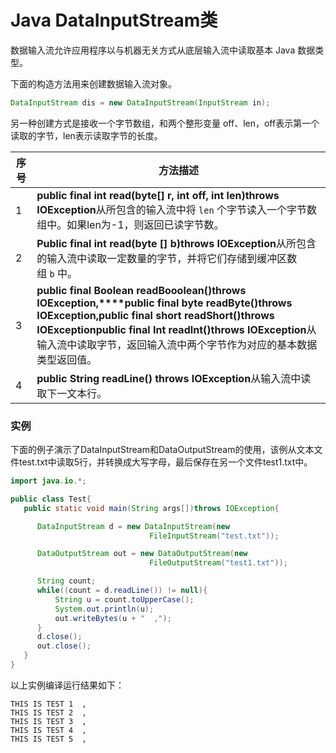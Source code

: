 # Java DataInputStream类

数据输入流允许应用程序以与机器无关方式从底层输入流中读取基本 Java 数据类型。

下面的构造方法用来创建数据输入流对象。

```java
DataInputStream dis = new DataInputStream(InputStream in);
```

另一种创建方式是接收一个字节数组，和两个整形变量 off、len，off表示第一个读取的字节，len表示读取字节的长度。

| 序号   | 方法描述                                     |
| ---- | ---------------------------------------- |
| 1    | **public final int read(byte[] r, int off, int len)throws IOException**从所包含的输入流中将 `len` 个字节读入一个字节数组中。如果len为-1，则返回已读字节数。 |
| 2    | **Public final int read(byte [] b)throws IOException**从所包含的输入流中读取一定数量的字节，并将它们存储到缓冲区数组 `b` 中。 |
| 3    | **public final Boolean readBooolean()throws IOException,****public final byte readByte()throws IOException,****public final short readShort()throws IOException****public final Int readInt()throws IOException**从输入流中读取字节，返回输入流中两个字节作为对应的基本数据类型返回值。 |
| 4    | **public String readLine() throws IOException**从输入流中读取下一文本行。 |

### 实例

下面的例子演示了DataInputStream和DataOutputStream的使用，该例从文本文件test.txt中读取5行，并转换成大写字母，最后保存在另一个文件test1.txt中。

```java
import java.io.*;

public class Test{
   public static void main(String args[])throws IOException{

      DataInputStream d = new DataInputStream(new
                               FileInputStream("test.txt"));

      DataOutputStream out = new DataOutputStream(new
                               FileOutputStream("test1.txt"));

      String count;
      while((count = d.readLine()) != null){
          String u = count.toUpperCase();
          System.out.println(u);
          out.writeBytes(u + "  ,");
      }
      d.close();
      out.close();
   }
}
```

以上实例编译运行结果如下：

```
THIS IS TEST 1  ,
THIS IS TEST 2  ,
THIS IS TEST 3  ,
THIS IS TEST 4  ,
THIS IS TEST 5  ,
```
